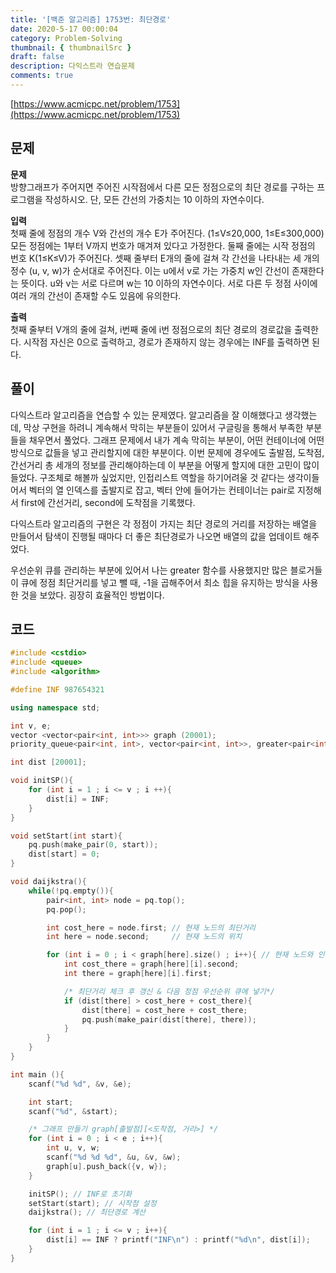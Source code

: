 ```yaml
---
title: '[백준 알고리즘] 1753번: 최단경로'
date: 2020-5-17 00:00:04
category: Problem-Solving
thumbnail: { thumbnailSrc }
draft: false
description: 다익스트라 연습문제
comments: true
---
```


[https://www.acmicpc.net/problem/1753](https://www.acmicpc.net/problem/1753)

## 문제

**문제**<br>
방향그래프가 주어지면 주어진 시작점에서 다른 모든 정점으로의 최단 경로를 구하는 프로그램을 작성하시오. 단, 모든 간선의 가중치는 10 이하의 자연수이다.

**입력**<br>
첫째 줄에 정점의 개수 V와 간선의 개수 E가 주어진다. (1≤V≤20,000, 1≤E≤300,000) 모든 정점에는 1부터 V까지 번호가 매겨져 있다고 가정한다. 둘째 줄에는 시작 정점의 번호 K(1≤K≤V)가 주어진다. 셋째 줄부터 E개의 줄에 걸쳐 각 간선을 나타내는 세 개의 정수 (u, v, w)가 순서대로 주어진다. 이는 u에서 v로 가는 가중치 w인 간선이 존재한다는 뜻이다. u와 v는 서로 다르며 w는 10 이하의 자연수이다. 서로 다른 두 정점 사이에 여러 개의 간선이 존재할 수도 있음에 유의한다.

**출력**<br>
첫째 줄부터 V개의 줄에 걸쳐, i번째 줄에 i번 정점으로의 최단 경로의 경로값을 출력한다. 시작점 자신은 0으로 출력하고, 경로가 존재하지 않는 경우에는 INF를 출력하면 된다.

## 풀이

다익스트라 알고리즘을 연습할 수 있는 문제였다. 알고리즘을 잘 이해했다고 생각했는데, 막상 구현을 하려니 계속해서 막히는 부분들이 있어서 구글링을 통해서 부족한 부분들을 채우면서 풀었다. 그래프 문제에서 내가 계속 막히는 부분이, 어떤 컨테이너에 어떤 방식으로 값들을 넣고 관리할지에 대한 부분이다. 이번 문제에 경우에도 출발점, 도착점, 간선거리 총 세개의 정보를 관리해야하는데 이 부분을 어떻게 할지에 대한 고민이 많이 들었다. 구조체로 해볼까 싶었지만, 인접리스트 역할을 하기어려울 것 같다는 생각이들어서 벡터의 열 인덱스를 출발지로 잡고, 벡터 안에 들어가는 컨테이너는 pair로 지정해서 first에 간선거리, second에 도착점을 기록했다.

다익스트라 알고리즘의 구현은 각 정점이 가지는 최단 경로의 거리를 저장하는 배열을 만들어서 탐색이 진행될 때마다 더 좋은 최단경로가 나오면 배열의 값을 업데이트 해주었다.

우선순위 큐를 관리하는 부분에 있어서 나는 greater 함수를 사용했지만 많은 블로거들이 큐에 정점 최단거리를 넣고 뺄 때, -1을 곱해주어서 최소 힙을 유지하는 방식을 사용한 것을 보았다. 굉장히 효율적인 방법이다.

## 코드

```cpp
#include <cstdio>
#include <queue>
#include <algorithm>

#define INF 987654321

using namespace std;

int v, e;
vector <vector<pair<int, int>>> graph (20001);
priority_queue<pair<int, int>, vector<pair<int, int>>, greater<pair<int, int>>> pq;

int dist [20001];

void initSP(){
    for (int i = 1 ; i <= v ; i ++){
        dist[i] = INF;
    }
}

void setStart(int start){
    pq.push(make_pair(0, start));
    dist[start] = 0;
}

void daijkstra(){
    while(!pq.empty()){
        pair<int, int> node = pq.top();
        pq.pop();

        int cost_here = node.first; // 현재 노드의 최단거리
        int here = node.second;     // 현재 노드의 위치

        for (int i = 0 ; i < graph[here].size() ; i++){ // 현재 노드와 인접 노드들 모두 확인
            int cost_there = graph[here][i].second;
            int there = graph[here][i].first;

            /* 최단거리 체크 후 갱신 & 다음 정점 우선순위 큐에 넣기*/
            if (dist[there] > cost_here + cost_there){
                dist[there] = cost_here + cost_there;
                pq.push(make_pair(dist[there], there));
            }
        }
    }
}

int main (){
    scanf("%d %d", &v, &e);

    int start;
    scanf("%d", &start);

    /* 그래프 만들기 graph[출발점][<도착점, 거리>] */
    for (int i = 0 ; i < e ; i++){
        int u, v, w;
        scanf("%d %d %d", &u, &v, &w);
        graph[u].push_back({v, w});
    }

    initSP(); // INF로 초기화
    setStart(start); // 시작점 설정
    daijkstra(); // 최단경로 계산

    for (int i = 1 ; i <= v ; i++){
        dist[i] == INF ? printf("INF\n") : printf("%d\n", dist[i]);
    }
}
```
